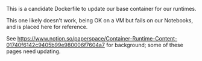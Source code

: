This is a candidate Dockerfile to update our base container for our runtimes.

This one likely doesn't work, being OK on a VM but fails on our Notebooks, and is placed here for reference.

See https://www.notion.so/paperspace/Container-Runtime-Content-01740f6142c9405b99e980006f7604a7 for background; some of these pages need updating.
